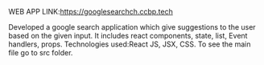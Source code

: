 WEB APP LINK:https://googlesearchch.ccbp.tech

Developed a google search application which give suggestions to the user based on the given input.
It includes react components, state, list, Event handlers, props.
Technologies used:React JS, JSX, CSS.
To see the main file go to src folder.

